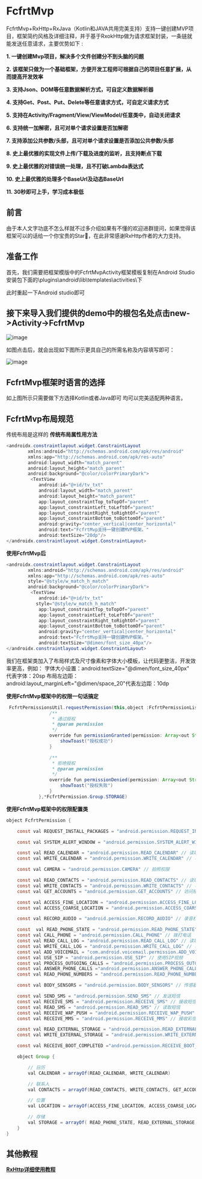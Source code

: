 # FcfrtMvp
FcfrtMvp+RxHttp+RxJava（Kotlin和JAVA共用完美支持）支持一键创建MVP项目，框架简约风格及详细注释，并于基于RxokHttp做为请求框架封装，一条链就能发送任意请求，主要优势如下 :

  **1. 一键创建Mvp项目，解决多个文件创建分不到头脑的问题**
  
  **2. 该框架只做为一个基础框架，方便开发工程师可根据自己的项目任意扩展，从而提高开发效率**
 
  **3. 支持Json、DOM等任意数据解析方式，可自定义数据解析器**
  
  **4. 支持Get、Post、Put、Delete等任意请求方式，可自定义请求方式**
  
  **5. 支持在Activity/Fragment/View/ViewModel/任意类中，自动关闭请求**
  
  **6. 支持统一加解密，且可对单个请求设置是否加解密**
  
  **7. 支持添加公共参数/头部，且可对单个请求设置是否添加公共参数/头部**
  
  **8. 史上最优雅的实现文件上传/下载及进度的监听，且支持断点下载**
  
  **9. 史上最优雅的对错误统一处理，且不打破Lambda表达式**
  
  **10. 史上最优雅的处理多个BaseUrl及动态BaseUrl**
  
  **11. 30秒即可上手，学习成本极低**

## 前言
由于本人文字功底不怎么样就不过多介绍如果有不懂的欢迎进群提问，如果觉得该框架可以的话给一个你宝贵的Star🙏，在此非常感谢RxHttp作者的大力支持。


## 准备工作

首先，我们需要把框架模版中的FcfrtMvpActivity框架模板复制在Android Studio 安装包下面的\plugins\android\lib\templates\activities\下

此时重起一下Android studio即可




## 接下来导入我们提供的demo中的根包名处点击new->Activity->FcfrtMvp

![image](https://github.com/FCFRT/FcfrtMvp-master/blob/master/img/创建Activity.png)

如图点击后，就会出现如下图所示更具自己的所需名称及内容填写即可：

![image](https://github.com/FCFRT/FcfrtMvp-master/blob/master/img/创建Activity2.png)


## FcfrtMvp框架时语言的选择

如上图所示只需要做下方选择Kotlin或者Java即可 均可以完美适配两种语言。

## FcfrtMvp布局规范
传统布局是这样的
**传统布局属性用方法**
```java
<androidx.constraintlayout.widget.ConstraintLayout
        xmlns:android="http://schemas.android.com/apk/res/android"
        xmlns:app="http://schemas.android.com/apk/res-auto"
        android:layout_width="match_parent"
        android:layout_height="match_parent"
        android:background="@color/colorPrimaryDark">
         <TextView
            android:id="@+id/tv_txt"
            android:layout_width="match_parent"
            android:layout_height="match_parent"
            app:layout_constraintTop_toTopOf="parent"
            app:layout_constraintLeft_toLeftOf="parent"
            app:layout_constraintRight_toRightOf="parent"
            app:layout_constraintBottom_toBottomOf="parent"
            android:gravity="center_vertical|center_horizontal"
            android:text="FcfrtMvp支持一键创建MVP框架。"
            android:textSize="20dp"/>
</androidx.constraintlayout.widget.ConstraintLayout>
```
**使用FcfrtMvp后**
```java
<androidx.constraintlayout.widget.ConstraintLayout
        xmlns:android="http://schemas.android.com/apk/res/android"
        xmlns:app="http://schemas.android.com/apk/res-auto"
        style="@style/w_match_h_match"
        android:background="@color/colorPrimaryDark">
         <TextView
            android:id="@+id/tv_txt"
           style="@style/w_match_h_match"
            app:layout_constraintTop_toTopOf="parent"
            app:layout_constraintLeft_toLeftOf="parent"
            app:layout_constraintRight_toRightOf="parent"
            app:layout_constraintBottom_toBottomOf="parent"
            android:gravity="center_vertical|center_horizontal"
            android:text="FcfrtMvp支持一键创建MVP框架。"
            android:textSize="@dimen/font_size_40px"/>
</androidx.constraintlayout.widget.ConstraintLayout>
```
我们在框架类加入了布局样式及尺寸像素和字体大小模板，让代码更整洁，开发效率更高，例如：
字体大小设置：android:textSize="@dimen/font_size_40px" 代表字体：20sp
布局左边距：android:layout_marginLeft="@dimen/space_20"代表左边距：10dp

**使用FcfrtMvp框架中的权限一句话搞定**
```java
 FcfrtPermissionsUtil.requestPermission(this,object :FcfrtPermissionListener{
                /**
                 * 通过授权
                 * @param permission
                 */
                override fun permissionGranted(permission: Array<out String>) {
                    showToast("授权成功")
                }

                /**
                 * 拒绝授权
                 * @param permission
                 */
                override fun permissionDenied(permission: Array<out String>) {
                    showToast("授权失败")
                }
            },*FcfrtPermission.Group.STORAGE)
```
**使用FcfrtMvp框架中的权限配置类**
```java
object FcfrtPermission {

    const val REQUEST_INSTALL_PACKAGES = "android.permission.REQUEST_INSTALL_PACKAGES" // 8.0及以上应用安装权限

    const val SYSTEM_ALERT_WINDOW = "android.permission.SYSTEM_ALERT_WINDOW" // 6.0及以上悬浮窗权限

    const val READ_CALENDAR = "android.permission.READ_CALENDAR" // 读取日程提醒
    const val WRITE_CALENDAR = "android.permission.WRITE_CALENDAR" // 写入日程提醒

    const val CAMERA = "android.permission.CAMERA" // 拍照权限

    const val READ_CONTACTS = "android.permission.READ_CONTACTS" // 读取联系人
    const val WRITE_CONTACTS = "android.permission.WRITE_CONTACTS" // 写入联系人
    const val GET_ACCOUNTS = "android.permission.GET_ACCOUNTS" // 访问账户列表

    const val ACCESS_FINE_LOCATION = "android.permission.ACCESS_FINE_LOCATION" // 获取精确位置
    const val ACCESS_COARSE_LOCATION = "android.permission.ACCESS_COARSE_LOCATION" // 获取粗略位置

    const val RECORD_AUDIO = "android.permission.RECORD_AUDIO" // 录音权限

    const  val READ_PHONE_STATE = "android.permission.READ_PHONE_STATE" // 读取电话状态
    const val CALL_PHONE = "android.permission.CALL_PHONE" // 拨打电话
    const val READ_CALL_LOG = "android.permission.READ_CALL_LOG" // 读取通话记录
    const val WRITE_CALL_LOG = "android.permission.WRITE_CALL_LOG" // 写入通话记录
    const val ADD_VOICEMAIL = "com.android.voicemail.permission.ADD_VOICEMAIL" // 添加语音邮件
    const val USE_SIP = "android.permission.USE_SIP" // 使用SIP视频
    const val PROCESS_OUTGOING_CALLS = "android.permission.PROCESS_OUTGOING_CALLS" // 处理拨出电话
    const val ANSWER_PHONE_CALLS ="android.permission.ANSWER_PHONE_CALLS"// 8.0危险权限：允许您的应用通过编程方式接听呼入电话。要在您的应用中处理呼入电话，您可以使用 acceptRingingCall() 函数
    const val READ_PHONE_NUMBERS = "android.permission.READ_PHONE_NUMBERS"// 8.0危险权限：权限允许您的应用读取设备中存储的电话号码

    const val BODY_SENSORS = "android.permission.BODY_SENSORS" // 传感器

    const val SEND_SMS = "android.permission.SEND_SMS" // 发送短信
    const val RECEIVE_SMS = "android.permission.RECEIVE_SMS" // 接收短信
    const val READ_SMS = "android.permission.READ_SMS" // 读取短信
    const val RECEIVE_WAP_PUSH = "android.permission.RECEIVE_WAP_PUSH" // 接收WAP PUSH信息
    const val RECEIVE_MMS = "android.permission.RECEIVE_MMS" // 接收彩信

    const val READ_EXTERNAL_STORAGE = "android.permission.READ_EXTERNAL_STORAGE" // 读取外部存储
    const val WRITE_EXTERNAL_STORAGE = "android.permission.WRITE_EXTERNAL_STORAGE" // 写入外部存储

    const val RECEIVE_BOOT_COMPLETED ="android.permission.RECEIVE_BOOT_COMPLETED"//开机启动权限

    object Group {

        // 日历
        val CALENDAR = arrayOf(READ_CALENDAR, WRITE_CALENDAR)

        // 联系人
        val CONTACTS = arrayOf(READ_CONTACTS, WRITE_CONTACTS, GET_ACCOUNTS)

        // 位置
        val LOCATION = arrayOf(ACCESS_FINE_LOCATION, ACCESS_COARSE_LOCATION)

        // 存储
        val STORAGE = arrayOf( READ_PHONE_STATE, READ_EXTERNAL_STORAGE, WRITE_EXTERNAL_STORAGE )
    }
}
```
## 其他教程

**[RxHttp详细使用教程](https://github.com/liujingxing/RxHttp)**









